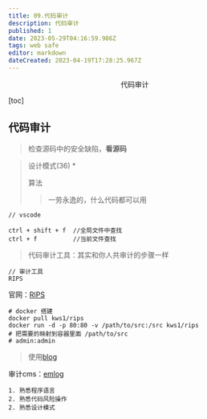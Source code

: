 ```yaml
---
title: 09.代码审计
description: 代码审计
published: 1
date: 2023-05-29T04:16:59.986Z
tags: web safe
editor: markdown
dateCreated: 2023-04-19T17:28:25.967Z
---
```


<center>代码审计</center>



[toc]

## 代码审计

> 检查源码中的安全缺陷，**看源码**

> 设计模式(36)  *
>
> 算法 
>
> > 一劳永逸的，什么代码都可以用

```
// vscode 

ctrl + shift + f  //全局文件中查找
ctrl + f 		  //当前文件查找
```



> 代码审计工具：其实和你人共审计的步骤一样

```
// 审计工具
RIPS  
```

官网：[RIPS](http://rips-scanner.sourceforge.net/)

```shell
# docker 搭建
docker pull kws1/rips
docker run -d -p 80:80 -v /path/to/src:/src kws1/rips
# 把需要的映射到容器里面 /path/to/src
# admin:admin
```

> 使用[blog](https://www.lmlphp.com/user/56/article/item/6641/)

审计cms：[emlog](https://www.emlog.net/download)



```
1. 熟悉程序语言
2. 熟悉代码风险操作
2. 熟悉设计模式
```























